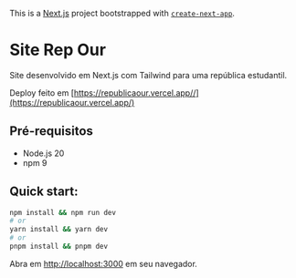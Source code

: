 This is a [Next.js](https://nextjs.org/) project bootstrapped with [`create-next-app`](https://github.com/vercel/next.js/tree/canary/packages/create-next-app).

# Site Rep Our

Site desenvolvido em Next.js com Tailwind para uma república estudantil.

Deploy feito em [https://republicaour.vercel.app//](https://republicaour.vercel.app/)

## Pré-requisitos

- Node.js 20
- npm 9


## Quick start:

```bash
npm install && npm run dev
# or
yarn install && yarn dev
# or
pnpm install && pnpm dev
```

Abra em [http://localhost:3000](http://localhost:3000) em seu navegador.

